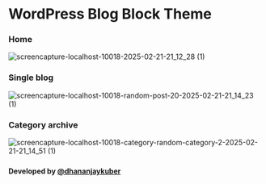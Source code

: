 # WordPress Blog Block Theme

### Home

![screencapture-localhost-10018-2025-02-21-21_12_28 (1)](https://github.com/user-attachments/assets/70801027-a159-4730-81df-ad5736211d65)

### Single blog

![screencapture-localhost-10018-random-post-20-2025-02-21-21_14_23 (1)](https://github.com/user-attachments/assets/d61c72e5-99c3-4b06-9706-e01955bf6889)

### Category archive

![screencapture-localhost-10018-category-random-category-2-2025-02-21-21_14_51 (1)](https://github.com/user-attachments/assets/a5b742a9-b62d-4a2f-9bda-b81c04f7db50)

###

#### Developed by [@dhananjaykuber](https://github.com/dhananjaykuber)
